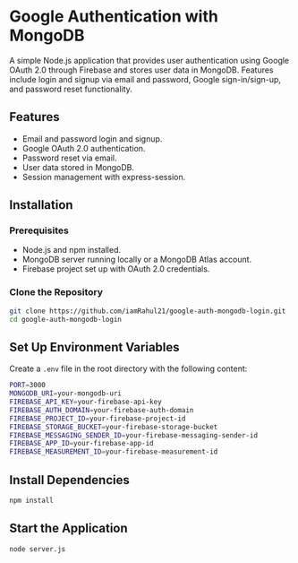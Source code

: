 # Google Authentication with MongoDB

A simple Node.js application that provides user authentication using Google OAuth 2.0 through Firebase and stores user data in MongoDB. Features include login and signup via email and password, Google sign-in/sign-up, and password reset functionality.

## Features
- Email and password login and signup.
- Google OAuth 2.0 authentication.
- Password reset via email.
- User data stored in MongoDB.
- Session management with express-session.

## Installation

### Prerequisites
- Node.js and npm installed.
- MongoDB server running locally or a MongoDB Atlas account.
- Firebase project set up with OAuth 2.0 credentials.

### Clone the Repository
```bash
git clone https://github.com/iamRahul21/google-auth-mongodb-login.git
cd google-auth-mongodb-login
```

## Set Up Environment Variables
Create a `.env` file in the root directory with the following content:
```bash
PORT=3000
MONGODB_URI=your-mongodb-uri
FIREBASE_API_KEY=your-firebase-api-key
FIREBASE_AUTH_DOMAIN=your-firebase-auth-domain
FIREBASE_PROJECT_ID=your-firebase-project-id
FIREBASE_STORAGE_BUCKET=your-firebase-storage-bucket
FIREBASE_MESSAGING_SENDER_ID=your-firebase-messaging-sender-id
FIREBASE_APP_ID=your-firebase-app-id
FIREBASE_MEASUREMENT_ID=your-firebase-measurement-id
```
## Install Dependencies
```bash
npm install
```
## Start the Application
```bash
node server.js
```